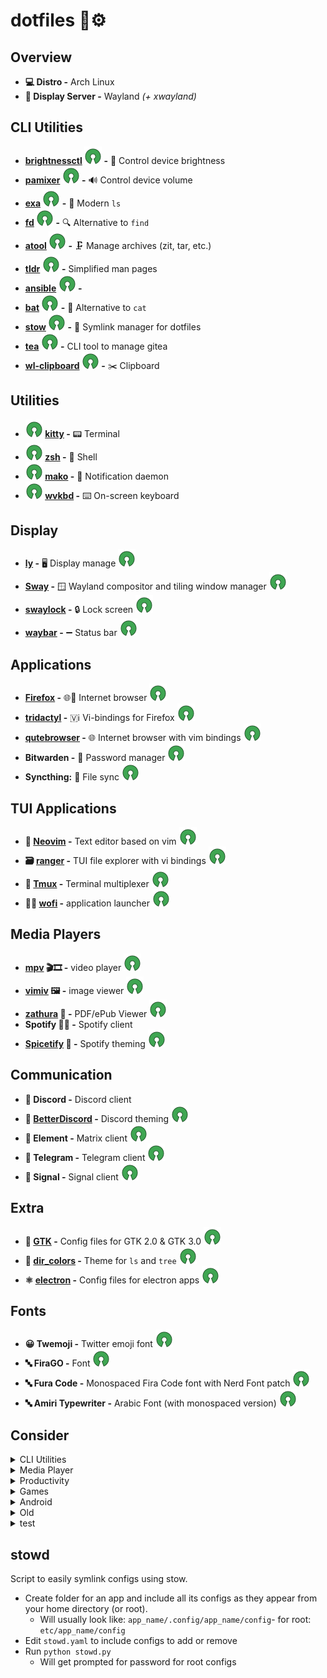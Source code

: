 # dotfiles 🔧⚙️

## Overview
- **💻 Distro -** Arch Linux
- **🔳 Display Server -** Wayland *(+ xwayland)*

## CLI Utilities
- **[brightnessctl](brightnessctl/README.md) ![osi] -** 🔆 Control device brightness
- **[pamixer](pamixer/README.md) ![osi] -** 🔊 Control device volume
- **[exa](exa/README.md) ![osi] -** 📁 Modern `ls`
- **[fd](fd/README.md) ![osi] -** 🔍 Alternative to `find`
- **[atool](atool/README.md) ![osi] -** 🗜 Manage archives (zit, tar, etc.)
- **[tldr](tldr/README.md) ![osi] -** Simplified man pages
- **[ansible](ansible/README.md) ![osi] -** 
- **[bat](bat/README.md) ![osi] -** 📄 Alternative to `cat`
- **[stow](stow/README.md) ![osi] -** 🔗 Symlink manager for dotfiles
- **[tea](tea/README.md) ![osi] -** CLI tool to manage gitea
- **[wl-clipboard](wl-clipboard/README.md) ![osi] -** ✂️ Clipboard

## Utilities
- **![osi] [kitty](kitty/README.md) -** 📟 Terminal
- **![osi] [zsh](zsh/README.md) -** 🐚 Shell
- **![osi] [mako](mako/README.md) -** 🔔 Notification daemon
- **![osi] [wvkbd](wvkbd/README.md) -** ⌨️ On-screen keyboard

## Display
- **[ly](ly/README.md) -** 🖥 Display manage ![osi]
- **[Sway](sway/README.md) -** 🪟 Wayland compositor and tiling window manager ![osi]
- **[swaylock](swaylock/README.md) -** 🔒 Lock screen ![osi]
- **[waybar](waybar/README.md) -** ➖ Status bar ![osi]

## Applications
- **[Firefox](firefox/README.md) -** 🌐🦊 Internet browser ![osi]
- **[tridactyl](tridactyl/README.md) -** 🇻ℹ️ Vi-bindings for Firefox ![osi]
- **[qutebrowser](qutebrowser/README.md) -** 🌐 Internet browser with vim bindings ![osi]
- **Bitwarden -** 🔐 Password manager ![osi]
- **Syncthing:** 🔄 File sync ![osi]

## TUI Applications
- **📝 [Neovim](neovim/README.md) -** Text editor based on vim ![osi]
- **🗃 [ranger](ranger/README.md) -** TUI file explorer with vi bindings ![osi]
- **🔳 [Tmux](tmux/README.md) -** Terminal multiplexer ![osi]
- **🔎🚀 [wofi](wofi/README.md) -** application launcher ![osi]

## Media Players
- **[mpv](mpv/README.md) 🎬🎞️ -** video player ![osi]
- **[vimiv](vimiv/README.md) 🖼️ -** image viewer ![osi]
- **[zathura](zathura/README.md) 📃 -** PDF/ePub Viewer ![osi]
- **Spotify 🎵🎶 -** Spotify client
- **[Spicetify](spicetify/README.md) 🎨 -** Spotify theming ![osi]

## Communication
- **💬 Discord -** Discord client
- **🎨 [BetterDiscord](betterdiscord/README.md) -** Discord theming ![osi]
- **💬 Element -** Matrix client ![osi]
- **💬 Telegram -** Telegram client ![osi]
- **💬 Signal -** Signal client ![osi]
## Extra
- **🎨 [GTK](gtk/README.md) -** Config files for GTK 2.0 & GTK 3.0 ![osi]
- **🎨 [dir_colors](dir_colors/README.md) -** Theme for `ls` and `tree` ![osi]
- **⚛️ [electron](electron/README.md) -** Config files for electron apps ![osi]
## Fonts
- **😀 Twemoji -** Twitter emoji font ![osi]
- **🔤 FiraGO -** Font ![osi]
- **🔤 Fura Code -** Monospaced Fira Code font with Nerd Font patch ![osi]
- **🔤 Amiri Typewriter -** Arabic Font (with monospaced version) ![osi]

## Consider
<details>
  <summary>CLI Utilities</summary>

- **[duf](https://github.com/muesli/duf) -** `df` alternative
- **🔎 [fzf](https://github.com/junegunn/fzf) -** CLI fuzzy finder
- **🔔 [undistract-me](https://github.com/jml/undistract-me) -** Notifies when slow terminal commands finish
- **[The Fuck](https://github.com/nvbn/thefuck) -** Corrects last console command
- **[Color LS](https://github.com/athityakumar/colorls) -** ls with colors and icons
</details>
<details>
  <summary>Media Player</summary>

- **🖼️ [imv](imv/README.md) -** image viewer
- **🖼️ [mvi](mvi/README.md) -** image viewer
- **🔤 [OSD Lyrics](https://github.com/osdlyrics/osdlyrics) -** Show synced lyrics with your favorite media player on Linux
</details>
<details>
  <summary>Productivity</summary>

- **🗓️ [calcurse](calcurse/README.md) -** TUI calendar
- **📝📋 [Taskwarrior](taskwarrior/README.md) -** TUI TODO list
- **📄 [LibreOffice](https://www.libreoffice.org/) -** Office suite
- **📄 [Calligra](https://www.libreoffice.org/) -** Office suite
</details>
<details>
  <summary>Games</summary>

- **🎮 [0 A.D.](https://play0ad.com/) -** A free, open-source, historical Real Time Strategy (RTS) game 
- **🎮 [FreeCiv](https://www.freeciv.org/) -** A Free and Open Source empire-building strategy game inspired by the history of human civilization
- **🎮 [Heroic](https://heroicgameslauncher.com/) -** Open Source GOG and Epic games launcher
</details>
<details>
  <summary>Android</summary>

- **[Anbox](https://anbox.io/) -** Run Android applications on any GNU/Linux operating system.
- **[Waydroid](https://waydro.id/) -** Waydroid uses a container-based approach to boot a full Android system on a regular GNU/Linux system like Ubuntu.
- **[Anbox]() -** 
</details>
<details>
  <summary>Old</summary>

- **🪟 [river](river/README.md) -** Wayland compositor and tiling window manager
**qtile:** Windows Manager configured in python\
**⚙ Xresources:** Config files for Xresources
</details>
<details>
  <summary>test</summary>

- **[]() -** 
</details>

## stowd
Script to easily symlink configs using stow.
- Create folder for an app and include all its configs as they appear from your home directory (or root).
  - Will usually look like: `app_name/.config/app_name/config`- for root: `etc/app_name/config`
- Edit `stowd.yaml` to include configs to add or remove
- Run `python stowd.py`
  - Will get prompted for password for root configs

[osi]: ./.img/osi.svg
